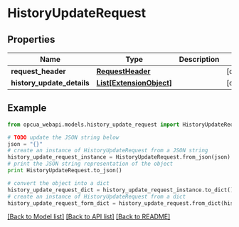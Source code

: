 # HistoryUpdateRequest


## Properties
Name | Type | Description | Notes
------------ | ------------- | ------------- | -------------
**request_header** | [**RequestHeader**](RequestHeader.md) |  | [optional] 
**history_update_details** | [**List[ExtensionObject]**](ExtensionObject.md) |  | [optional] 

## Example

```python
from opcua_webapi.models.history_update_request import HistoryUpdateRequest

# TODO update the JSON string below
json = "{}"
# create an instance of HistoryUpdateRequest from a JSON string
history_update_request_instance = HistoryUpdateRequest.from_json(json)
# print the JSON string representation of the object
print HistoryUpdateRequest.to_json()

# convert the object into a dict
history_update_request_dict = history_update_request_instance.to_dict()
# create an instance of HistoryUpdateRequest from a dict
history_update_request_form_dict = history_update_request.from_dict(history_update_request_dict)
```
[[Back to Model list]](../README.md#documentation-for-models) [[Back to API list]](../README.md#documentation-for-api-endpoints) [[Back to README]](../README.md)



